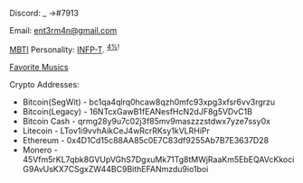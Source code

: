 Discord: _ ->#7913

Email: ent3rm4n@gmail.com

[MBTI](https://en.wikipedia.org/wiki/Myers–Briggs_Type_Indicator) Personality: [INFP-T](https://www.16personalities.com/infp-personality). <sup>[4%](https://en.wikipedia.org/wiki/Myers%E2%80%93Briggs_Type_Indicator#Type_dynamics_and_development)!</sup>

[Favorite Musics](https://gist.github.com/Enteerman/2674cf88f2d3aba5f3ce7d7d4baff65f)

Crypto Addresses:
 - Bitcoin(SegWit) - bc1qa4qlrq0hcaw8qzh0mfc93xpg3xfsr6vv3rgrzu
 - Bitcoin(Legacy) - 16NTcxGawB1fEANesfHcN2dJF8g5VDvC1B
 - Bitcoin Cash - qrmg28y9u7c02j3f85mv9maszzzstdwx7yze7ssy0x
 - Litecoin - LTov1i9vvhAikCeJ4wRcrRKsy1kVLRHiPr
 - Ethereum - 0x4D1Cd15c88AA85c0E7C83df9255Ab7B7E3637D28
 - Monero - 45Vfm5rKL7qbk8GVUpVGhS7DgxuMk71Tg8tMWjRaaKm5EbEQAVcKkociG9AvUsKX7CSgxZW44BC9BithEFANmzdu9io1boi
